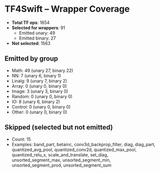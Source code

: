 # TF4Swift – Wrapper Coverage

- **Total TF ops**: 1654
- **Selected for wrappers**: 91
  - Emitted unary: 49
  - Emitted binary: 27
- **Not selected**: 1563

## Emitted by group
- Math: 49 (unary 27, binary 22)
- NN: 7 (unary 6, binary 1)
- Linalg: 9 (unary 7, binary 2)
- Array: 0 (unary 0, binary 0)
- Image: 3 (unary 3, binary 0)
- Random: 0 (unary 0, binary 0)
- IO: 8 (unary 6, binary 2)
- Control: 0 (unary 0, binary 0)
- Other: 0 (unary 0, binary 0)

## Skipped (selected but not emitted)
- Count: 15
- Examples: band_part, betainc, conv3d_backprop_filter, diag, diag_part, quantized_avg_pool, quantized_conv2d, quantized_max_pool, quantized_relu_x, scale_and_translate, set_diag, unsorted_segment_max, unsorted_segment_min, unsorted_segment_prod, unsorted_segment_sum